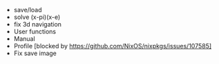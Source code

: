 * save/load
* solve (x-pi)(x-e)
* fix 3d navigation
* User functions
* Manual
* Profile [blocked by https://github.com/NixOS/nixpkgs/issues/107585]
* Fix save image
